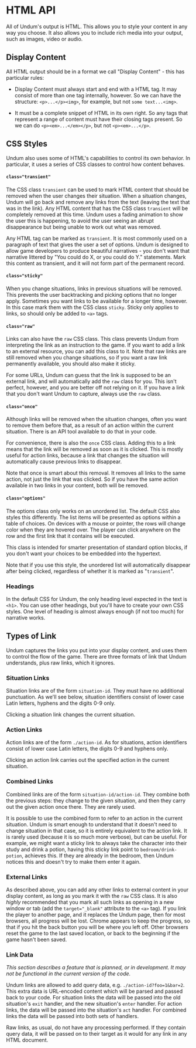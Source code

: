 # HTML API

All of Undum's output is HTML. This allows you to style your content
in any way you choose. It also allows you to include rich media into
your output, such as images, video or audio.

## Display Content

All HTML output should be in a format we call "Display Content" - this
has particular rules:

* Display Content must always start and end with a HTML tag. It may
  consist of more than one tag internally, however. So we can have the
  structure: `<p>...</p><img>`, for example, but not `some
  text...<img>`.

* It must be a complete snippet of HTML in its own right. So any tags
  that represent a range of content must have their closing tags
  present. So we can do `<p><em>...</em></p>`, but not
  `<p><em>...</p>`.

## CSS Styles

Undum also uses some of HTML's capabilities to control its own
behavior. In particular, it uses a series of CSS classes to control
how content behaves.

#### `class="transient"`

The CSS class `transient` can be used to mark HTML content that should
be removed when the user changes their situation. When a situation
changes, Undum will go back and remove any links from the text
(leaving the text that was in the link). Any HTML content that has the
CSS class `transient` will be completely removed at this time. Undum
uses a fading animation to show the user this is happening, to avoid
the user seeing an abrupt disappearance but being unable to work out
what was removed.

Any HTML tag can be marked as `transient`. It is most commonly used on
a paragraph of text that gives the user a set of options. Undum is
designed to allow game developers to produce beautiful narratives -
you don't want that narrative littered by "You could do X, or you
could do Y." statements. Mark this content as transient, and it will
not form part of the permanent record.

#### `class="sticky"`

When you change situations, links in previous situations will be
removed. This prevents the user backtracking and picking options that
no longer apply. Sometimes you want links to be available for a longer
time, however. In this case mark them with the CSS class
`sticky`. Sticky only applies to links, so should only be added to
`<a>` tags.

#### `class="raw"`

Links can also have the `raw` CSS class. This class prevents Undum
from interpreting the link as an instruction to the game. If you want
to add a link to an external resource, you can add this class to
it. Note that raw links are still removed when you change situations,
so if you want a raw link permanently available, you should also make
it sticky.

For some URLs, Undum can guess that the link is supposed to be an
external link, and will automatically add the `raw` class for
you. This isn't perfect, however, and you are better off not relying
on it. If you have a link that you don't want Undum to capture, always
use the `raw` class.

#### `class="once"`

Although links will be removed when the situation changes, often you
want to remove them before that, as a result of an action within the
current situation. There is an API tool available to do that in your
code.

For convenience, there is also the `once` CSS class. Adding this to a
link means that the link will be removed as soon as it is
clicked. This is mostly useful for action links, because a link that
changes the situation will automatically cause previous links to
disappear.

Note that once is smart about this removal. It removes all links to
the same action, not just the link that was clicked. So if you have
the same action available in two links in your content, both will be
removed.

#### `class="options"`

The options class only works on an unordered list. The default CSS
also styles this differently. The list items will be presented as
options within a table of choices. On devices with a mouse or pointer,
the rows will change color when they are hovered over. The player can
click anywhere on the row and the first link that it contains will be
executed.

This class is intended for smarter presentation of standard option
blocks, if you don't want your choices to be embedded into the
hypertext.

Note that if you use this style, the unordered list will automatically
disappear after being clicked, regardless of whether it is marked as
"`transient`".

### Headings

In the default CSS for Undum, the only heading level expected in the
text is `<h1>`. You can use other headings, but you'll have to create
your own CSS styles. One level of heading is almost always enough (if
not too much) for narrative works.


## Types of Link

Undum captures the links you put into your display content, and uses
them to control the flow of the game. There are three formats of link
that Undum understands, plus raw links, which it ignores.

### Situation Links

Situation links are of the form `situation-id`. They must have no
additional punctuation. As we'll see below, situation identifiers
consist of lower case Latin letters, hyphens and the digits 0-9 only.

Clicking a situation link changes the current situation.

### Action Links

Action links are of the form `./action-id`. As for situations, action
identifiers consist of lower case Latin letters, the digits 0-9 and
hyphens only.

Clicking an action link carries out the specified action in the
current situation.

### Combined Links

Combined links are of the form `situation-id/action-id`. They combine
both the previous steps: they change to the given situation, and then
they carry out the given action once there. They are rarely used.

It is possible to use the combined form to refer to an action in the
current situation. Undum is smart enough to understand that it doesn't
need to change situation in that case, so it is entirely equivalent to
the action link. It is rarely used (because it is so much more
verbose), but can be useful. For example, we might want a sticky link
to always take the character into their study and drink a potion,
having this sticky link point to `bedroom/drink-potion`, achieves
this. If they are already in the bedroom, then Undum notices this and
doesn't try to make them enter it again.

### External Links

As described above, you can add any other links to external content in
your display content, as long as you mark it with the `raw` CSS
class. It is also *highly* recommended that you mark all such links as
opening in a new window or tab (add the `target="_blank"` attribute to
the `<a>` tag). If you link the player to another page, and it
replaces the Undum page, then for most browsers, all progress will be
lost. Chrome appears to keep the progress, so that if you hit the back
button you will be where you left off. Other browsers reset the game
to the last saved location, or back to the beginning if the game
hasn't been saved.

### Link Data

*This section describes a feature that is planned, or in development.
It may not be functional in the current version of the code.*

Undum links are allowed to add query data,
e.g. `./action-id?foo=1&bar=2`. This extra data is URL-encoded content
which will be parsed and passed back to your code. For situation links
the data will be passed into the old situation's `exit` handler, and
the new situation's `enter` handler. For action links, the data will
be passed into the situation's `act` handler. For combined links the
data will be passed into both sets of handlers.

Raw links, as usual, do not have any processing performed. If they
contain query data, it will be passed on to their target as it would
for any link in any HTML document.
